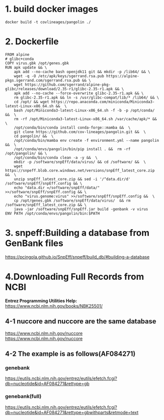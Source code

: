 # 1.  build docker images

 ```{.cs}
 docker build -t covlineages/pangolin ./
```

# 2. Dockerfile
```{.cs}
FROM alpine
# glibc+conda
COPY virus.gbk /opt/genes.gbk
RUN apk update && \
    apk add --no-cache bash openjdk11 git && mkdir -p /lib64/ && \
    wget -q -O /etc/apk/keys/sgerrand.rsa.pub https://alpine-pkgs.sgerrand.com/sgerrand.rsa.pub && \
    wget https://github.com/sgerrand/alpine-pkg-glibc/releases/download/2.35-r1/glibc-2.35-r1.apk && \
    apk add --no-cache --force-overwrite glibc-2.35-r1.apk && \
    rm glibc-2.35-r1.apk && ln -s /usr/glibc-compat/lib/* /lib64/ && \
    cd /opt/ && wget https://repo.anaconda.com/miniconda/Miniconda3-latest-Linux-x86_64.sh &&  \
    bash /opt/Miniconda3-latest-Linux-x86_64.sh -f -b -p /opt/conda/ &&  \
    rm -rf /opt/Miniconda3-latest-Linux-x86_64.sh /var/cache/apk/* &&  \
    /opt/conda/bin/conda install conda-forge::mamba &&  \
    git clone https://github.com/cov-lineages/pangolin.git &&  \
    cd pangolin/ &&  \
    /opt/conda/bin/mamba env create -f environment.yml --name pangolin &&  \
    /opt/conda/envs/pangolin/bin/pip install . &&  rm -rf /opt/pangolin/ && \
    /opt/conda/bin/conda clean -a -y &&  \
    mkdir -p /software/snpEff/data/virus/ && cd /software/ &&  \
    wget https://snpeff.blob.core.windows.net/versions/snpEff_latest_core.zip &&  \
    unzip snpEff_latest_core.zip && sed -i '/^data.dir/d' /software/snpEff/snpEff.config && \
    echo "data.dir =/software/snpEff/data/" >>/software/snpEff/snpEff.config && \
    echo "virus.genome:virus" >>/software/snpEff/snpEff.config &&  \
    cp /opt/genes.gbk /software/snpEff/data/virus/  && rm /software/snpEff_latest_core.zip && \
    java -jar /software/snpEff/snpEff.jar build -genbank -v virus
ENV PATH /opt/conda/envs/pangolin/bin:$PATH
 ```

# 3. snpeff:Building a database from GenBank files
https://pcingola.github.io/SnpEff/snpeff/build_db/#building-a-database

# 4.Downloading Full Records from NCBI

**Entrez Programming Utilities Help:** https://www.ncbi.nlm.nih.gov/books/NBK25501/

## 4-1 nuccore and nuccore are the same database
https://www.ncbi.nlm.nih.gov/nuccore
https://www.ncbi.nlm.nih.gov/nuccore

## 4-2 The example is as follows(AF084271)
### genebank
https://eutils.ncbi.nlm.nih.gov/entrez/eutils/efetch.fcgi?db=nucleotide&id=AF084271&rettype=gb
### genebank(full)
https://eutils.ncbi.nlm.nih.gov/entrez/eutils/efetch.fcgi?db=nucleotide&id=AF084271&rettype=gbwithparts&retmode=text
